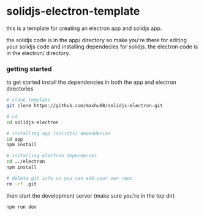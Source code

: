 # solidjs-electron-template

this is a template for creating an electron app and solidjs app.

the solidjs code is in the app/ directory so make you're there for editing your solidjs code and installing dependecies for solidjs. the electron code is in the electron/ directory.

### getting started

to get started install the dependencies in both the app and electron directories

```bash
# clone template
git clone https://github.com/maxhu08/solidjs-electron.git

# cd
cd solidjs-electron

# installing app (solidjs) dependecies
cd app
npm install

# installing electron dependecies
cd ../electron
npm install

# delete git info so you can add your own repo
rm -rf .git
```

then start the development server (make sure you're in the top dir)

```
npm run dev
```
